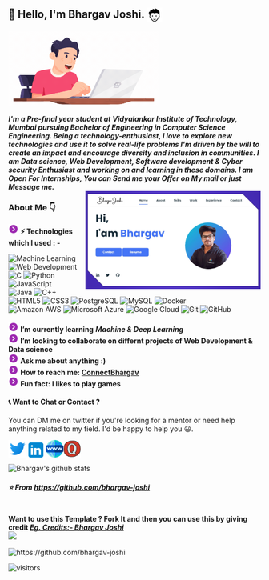 ## 👋 Hello, I'm Bhargav Joshi. <img src="https://github.com/bhargav-joshi/bhargav-joshi/blob/master/Assets/boy.png" width="30px" align="center"> 
<img src="https://github.com/bhargav-joshi/bhargav-joshi/blob/master/Assets/programmer-crop.gif" width="300px">
<br>

***I'm a Pre-final year student at Vidyalankar Institute of Technology, Mumbai pursuing Bachelor of Engineering in Computer Science Engineering. Being a technology-enthusiast, I love to explore new technologies and use it to solve real-life problems I'm driven by the will to create an impact and encourage diversity and inclusion in communities.
I am Data science, Web Development, Software development & Cyber security Enthusiast and working on and learning in these domains.
I am Open For Internships, You can Send me your Offer on My mail or just Message me.***
<br>
<img src="https://github.com/bhargav-joshi/bhargav-joshi/blob/master/Assets/github-website.png" width="350px" align="right">
### About Me 👇 
 
<a href="http://bhargav-joshi.github.io/"><img src="https://github.com/bhargav-joshi/bhargav-joshi/blob/master/Assets/next.png" width="20px"></a>
**⚡ Technologies which I used : -**
 
![Machine Learning](https://img.shields.io/badge/Machine%20Learning-%7C-blue?style=flat-square) 
![Web Development](https://img.shields.io/badge/Web%20Development-%7C-red?style=flat-square) 
![C](https://img.shields.io/badge/C-%7C-blue?style=flat-square)
![Python](https://img.shields.io/badge/-Python-black?style=flat-square&logo=Python)
![JavaScript](https://img.shields.io/badge/-JavaScript-black?style=flat-square&logo=javascript) <br>
![Java](https://img.shields.io/badge/-java-E34A86?style=flat-square&logo=java) 
![C++](https://img.shields.io/badge/-C++-00599C?style=flat-square&logo=c) 
![HTML5](https://img.shields.io/badge/-HTML5-E34F26?style=flat-square&logo=html5&logoColor=white)
![CSS3](https://img.shields.io/badge/-CSS3-1572B6?style=flat-square&logo=css3)
![PostgreSQL](https://img.shields.io/badge/-PostgreSQL-336791?style=flat-square&logo=postgresql)
![MySQL](https://img.shields.io/badge/-MySQL-black?style=flat-square&logo=mysql)
![Docker](https://img.shields.io/badge/-Docker-black?style=flat-square&logo=docker) <br>
![Amazon AWS](https://img.shields.io/badge/Amazon%20AWS-232F3E?style=flat-square&logo=amazon-aws)
![Microsoft Azure](https://img.shields.io/badge/Microsoft%20Azure-232F7E?style=flat-square&logo=microsoft-azure)
![Google Cloud](https://img.shields.io/badge/Google%20Cloud-black?style=flat-square&logo=google-cloud)
![Git](https://img.shields.io/badge/-Git-black?style=flat-square&logo=git)
![GitHub](https://img.shields.io/badge/-GitHub-181717?style=flat-square&logo=github)
<br> <br>
<img src="https://github.com/bhargav-joshi/bhargav-joshi/blob/master/Assets/next.png" width="20px"> **I’m currently learning** ***Machine & Deep Learning*** <br>
<img src="https://github.com/bhargav-joshi/bhargav-joshi/blob/master/Assets/next.png" width="20px"> **I’m looking to collaborate on differnt projects of Web Development & Data science** <br>
<img src="https://github.com/bhargav-joshi/bhargav-joshi/blob/master/Assets/next.png" width="20px"> **Ask me about anything :)** <br>
<img src="https://github.com/bhargav-joshi/bhargav-joshi/blob/master/Assets/next.png" width="20px"> **How to reach me: [ConnectBhargav](https://www.linkedin.com/in/capturingeye/)**<br>
<img src="https://github.com/bhargav-joshi/bhargav-joshi/blob/master/Assets/next.png" width="20px"> **Fun fact: I likes to play games**<br>


#### 📞 Want to Chat or Contact  ?

 You can DM me on twitter if you're looking for a mentor or need help anything related to my field. I'd be happy to help you 😃.

  <a href="https://twitter.com/Capturing_eye">
    <img align="left" alt="Bhargav Joshi | Twitter" width="35px" src="https://github.com/bhargav-joshi/bhargav-joshi/blob/master/Assets/twitter.svg" />
  </a>
  <a href="https://www.linkedin.com/in/capturingeye/">
    <img align="left" alt="Bhargav Joshi | Linkedin" width="40px" src="https://github.com/bhargav-joshi/bhargav-joshi/blob/master/Assets/linkedin.svg" />
  </a>
  <a href="http://ibhargavjoshi.com/">
    <img align="left" alt="Bhargav Joshi | Website" width="35px" src="https://github.com/bhargav-joshi/bhargav-joshi/blob/master/Assets/www.svg" />
  </a>
  <a href="https://www.quora.com/profile/Bhargav-Joshi-149">
    <img align="left" alt="Bhargav Joshi | Quora" width="35px" src="https://github.com/bhargav-joshi/bhargav-joshi/blob/master/Assets/quora.svg" />
  </a>
<br><br>

![Bhargav's github stats](https://github-readme-stats.vercel.app/api?username=bhargav-joshi)
<br>

##### ⭐️ *From https://github.com/bhargav-joshi* <br><br>

**Want to use this Template ? Fork It and then you can use this by giving credit [*Eg. Credits:-  Bhargav Joshi*](https://github.com/bhargav-joshi)**<br>
![](https://img.shields.io/github/followers/bhargav-joshi?label=bhargav-joshi&style=social)
<p align="left"> <img src="https://komarev.com/ghpvc/?username=bhargav-joshi" alt="https://github.com/bhargav-joshi"> </p>

![visitors](https://visitor-badge.glitch.me/badge?page_id=page.id)
